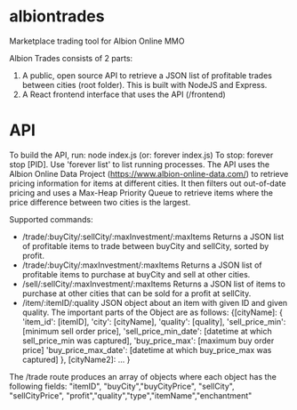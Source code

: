 # albiontrades
Marketplace trading tool for Albion Online MMO

Albion Trades consists of 2 parts:
1) A public, open source API to retrieve a JSON list of profitable trades between cities (root folder). This is built with NodeJS and Express.
2) A React frontend interface that uses the API (/frontend)

# API
To build the API, run: node index.js (or: forever index.js)
To stop: forever stop [PID]. Use 'forever list' to list running processes.
The API uses the Albion Online Data Project (https://www.albion-online-data.com/) to retrieve pricing information for items at different cities. It then filters out out-of-date pricing and uses a Max-Heap Priority Queue to retrieve items where the price difference between two cities is the largest.

Supported commands:
- /trade/:buyCity/:sellCity/:maxInvestment/:maxItems
Returns a JSON list of profitable items to trade between buyCity and sellCity, sorted by profit.
- /trade/:buyCity/:maxInvestment/:maxItems
Returns a JSON list of profitable items to purchase at buyCity and sell at other cities.
- /sell/:sellCity/:maxInvestment/:maxItems
Returns a JSON list of items to purchase at other cities that can be sold for a profit at sellCity.
- /item/:itemID/:quality
JSON object about an item with given ID and given quality. The important parts of the Object are as follows:
{[cityName]: {
    'item_id': [itemID],
    'city': [cityName],
    'quality': [quality],
    'sell_price_min': [minimum sell order price],
    'sell_price_min_date': [datetime at which sell_price_min was captured],
    'buy_price_max': [maximum buy order price]
    'buy_price_max_date': [datetime at which buy_price_max was captured]
},
[cityName2]: ...
}

The /trade route produces an array of objects where each object has the following fields: "itemID", "buyCity","buyCityPrice", "sellCity", "sellCityPrice", "profit","quality","type","itemName","enchantment"